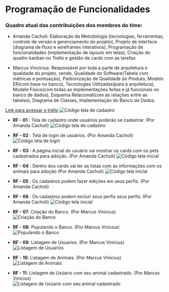 # Programação de Funcionalidades

### Quadro atual das contribuições dos membros do time:

- Amanda Cacholi: Elaboração da Metodologia (tecnologias, ferramentas, controle de versão e gerenciamento do projeto), Projeto de interface (diagrama de fluxo e wireframes interativos), Programação de funcionalidades (implementação de layouts em telas), Criação do quadro kanban no Trello e gestão de cards com as tarefas.

- Marcus Vincicius: Responsável por toda a parte de arquitetura e qualidade do projeto, sendo, Qualidade do Software(Tabela com métricas e pontuação), Padronização de Qualidade do Produto, Modelo ER(com base no banco), Tecnologias Utilizadas(para a arquitetura), Modelo Físico(com todas as implementações feitas e já funcionais no banco de dados), Esquema Relacional(com as relações entre as tabelas), Diagrama de Classes, Implementação do Banco de Dados.  

[Link para acessar o trello](https://trello.com/invite/b/945EfIBV/ATTI5d1f39ad137a0f9125cc2f6497d4219291C6A57C/adote-um-amigo)
![Código tela de cadastro](img/trello-atual.png)

- **RF - 01** : Tela de cadastro onde usuários poderão se cadastrar. (Por Amanda Cacholi)
  ![Código tela de cadastro](img/code-register.png)

- **RF - 02** : Tela de login de usuários. (Por Amanda Cacholi)
  ![Código tela de login](img/code-login.png)

- **RF - 03** : A página inicial do usuário vai mostrar os cards com os pets cadastrados para adoção. (Por Amanda Cacholi)
  ![Código tela inicial](img/code-main-screen.png)

- **RF - 04** : Dentro dos cards vai ter as listas com as informações com os animais para adoção (Por Amanda Cacholi)
  ![Código tela inicial](img/code-pet-list.png)

- **RF - 05** : Os cadastros podem fazer edições em seus perfis. (Por Amanda Cacholi)
- **RF - 06** : Os cadastros podem excluir seus perfis seus perfis. (Por Amanda Cacholi)
  ![Código tela inicial](img/code-editing-information.png)

- **RF - 07**: Criação do Banco. (Por Marcus Vinicius)  
![Criação do Banco](img/img_db_1.png)  

- **RF - 08**: Populando o Banco. (Por Marcus Vinicius)  
![Populando o Banco](img/img_db_2.png)  

- **RF - 09**: Listagem de Usuarios. (Por Marcus Vinicius)  
![Listagem de Usuarios](img/img_db_3_1.png)  

- **RF - 10**: Listagem de Animais. (Por Marcus Vinicius)  
![Listagem de Animais](img/img_db_3_2.png)  

- **RF - 11**: Listagem de Usúario com seu animal cadastrado. (Por Marcus Vinicius)  
![Listagem de Usúario com seu animal cadastrado](img/im_db_3.png)  


